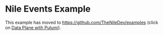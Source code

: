 # Nile Events Example #

This example has moved to https://github.com/TheNileDev/examples (click on [Data Plane with Pulumi](https://github.com/TheNileDev/examples/blob/main/data-plane/pulumi)).

